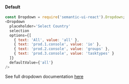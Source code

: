#### Default

```js
const Dropdown = require('semantic-ui-react').Dropdown;
<Dropdown
  placeholder='Select Country'
  selection
  options={[
    { text: 'All', value: 'all' },
    { text: 'prod.1.console', value: 'io' },
    { text: 'prod.2.console', value: 'groups' },
    { text: 'prod.3.console', value: 'tasktypes' }
  ]}
  defaultValue={'all'}
/>
```

See full dropdown documentation [here](http://react.semantic-ui.com/modules/dropdown)
